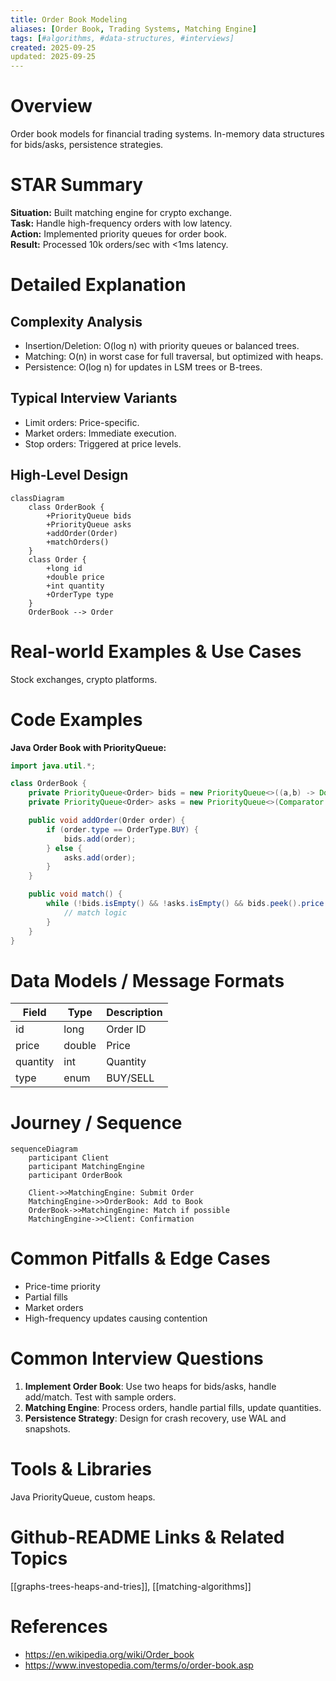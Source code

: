 ```yaml
---
title: Order Book Modeling
aliases: [Order Book, Trading Systems, Matching Engine]
tags: [#algorithms, #data-structures, #interviews]
created: 2025-09-25
updated: 2025-09-25
---
```


# Overview

Order book models for financial trading systems. In-memory data structures for bids/asks, persistence strategies.

# STAR Summary

**Situation:** Built matching engine for crypto exchange.  
**Task:** Handle high-frequency orders with low latency.  
**Action:** Implemented priority queues for order book.  
**Result:** Processed 10k orders/sec with <1ms latency.

# Detailed Explanation

## Complexity Analysis

- Insertion/Deletion: O(log n) with priority queues or balanced trees.
- Matching: O(n) in worst case for full traversal, but optimized with heaps.
- Persistence: O(log n) for updates in LSM trees or B-trees.

## Typical Interview Variants

- Limit orders: Price-specific.
- Market orders: Immediate execution.
- Stop orders: Triggered at price levels.

## High-Level Design

```mermaid
classDiagram
    class OrderBook {
        +PriorityQueue bids
        +PriorityQueue asks
        +addOrder(Order)
        +matchOrders()
    }
    class Order {
        +long id
        +double price
        +int quantity
        +OrderType type
    }
    OrderBook --> Order
```

# Real-world Examples & Use Cases

Stock exchanges, crypto platforms.

# Code Examples

**Java Order Book with PriorityQueue:**

```java
import java.util.*;

class OrderBook {
    private PriorityQueue<Order> bids = new PriorityQueue<>((a,b) -> Double.compare(b.price, a.price));
    private PriorityQueue<Order> asks = new PriorityQueue<>(Comparator.comparingDouble(a -> a.price));

    public void addOrder(Order order) {
        if (order.type == OrderType.BUY) {
            bids.add(order);
        } else {
            asks.add(order);
        }
    }

    public void match() {
        while (!bids.isEmpty() && !asks.isEmpty() && bids.peek().price >= asks.peek().price) {
            // match logic
        }
    }
}
```

# Data Models / Message Formats

| Field | Type | Description |
|-------|------|-------------|
| id | long | Order ID |
| price | double | Price |
| quantity | int | Quantity |
| type | enum | BUY/SELL |

# Journey / Sequence

```mermaid
sequenceDiagram
    participant Client
    participant MatchingEngine
    participant OrderBook

    Client->>MatchingEngine: Submit Order
    MatchingEngine->>OrderBook: Add to Book
    OrderBook->>MatchingEngine: Match if possible
    MatchingEngine->>Client: Confirmation
```

# Common Pitfalls & Edge Cases

- Price-time priority  
- Partial fills  
- Market orders  
- High-frequency updates causing contention

# Common Interview Questions

1. **Implement Order Book**: Use two heaps for bids/asks, handle add/match. Test with sample orders.
2. **Matching Engine**: Process orders, handle partial fills, update quantities.
3. **Persistence Strategy**: Design for crash recovery, use WAL and snapshots.

# Tools & Libraries

Java PriorityQueue, custom heaps.

# Github-README Links & Related Topics

[[graphs-trees-heaps-and-tries]], [[matching-algorithms]]

# References

- https://en.wikipedia.org/wiki/Order_book
- https://www.investopedia.com/terms/o/order-book.asp